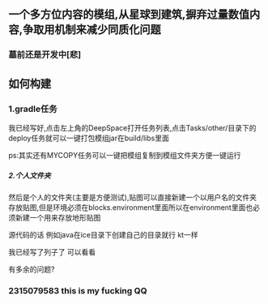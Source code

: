 ## 一个多方位内容的模组,从星球到建筑,摒弃过量数值内容,争取用机制来减少同质化问题

### 墓前还是开发中[悲]

## 如何构建

### 1.gradle任务

我已经写好,点击左上角的DeepSpace打开任务列表,点击Tasks/other/目录下的deploy任务就可以一键打包模组jar在build/libs里面

ps:其实还有MYCOPY任务可以一键把模组复制到模组文件夹方便一键运行

##### 2.个人文件夹

然后是个人的文件夹(主要是方便测试),贴图可以直接新建一个以用户名的文件夹存放贴图,但是环境必须在blocks.environment里面所以在environment里面也必须新建一个用来存放地形贴图

源代码的话 例如java在ice目录下创建自己的目录就行 kt一样

我已经写了列子了 可以看看

有多余的问题?

### 2315079583 this is my fucking QQ